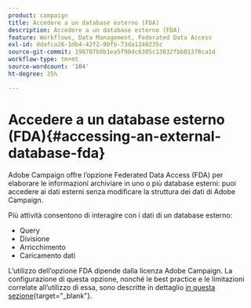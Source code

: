 ```yaml
---
product: campaign
title: Accedere a un database esterno (FDA)
description: Accedere a un database esterno (FDA)
feature: Workflows, Data Management, Federated Data Access
exl-id: ddafca28-1db4-42f2-9bfb-73da1240235c
source-git-commit: 190707b8b1ea5f90dc6385c13832fbb01378ca1d
workflow-type: tm+mt
source-wordcount: '104'
ht-degree: 35%

---
```


# Accedere a un database esterno (FDA){#accessing-an-external-database-fda}

Adobe Campaign offre l’opzione Federated Data Access (FDA) per elaborare le informazioni archiviare in uno o più database esterni: puoi accedere ai dati esterni senza modificare la struttura dei dati di Adobe Campaign.

Più attività consentono di interagire con i dati di un database esterno:

* Query
* Divisione
* Arricchimento
* Caricamento dati

L’utilizzo dell’opzione FDA dipende dalla licenza Adobe Campaign. La configurazione di questa opzione, nonché le best practice e le limitazioni correlate all’utilizzo di essa, sono descritte in dettaglio [in questa sezione](https://experienceleague.adobe.com/docs/campaign/campaign-v8/connect/fda.html){target="_blank"}.
